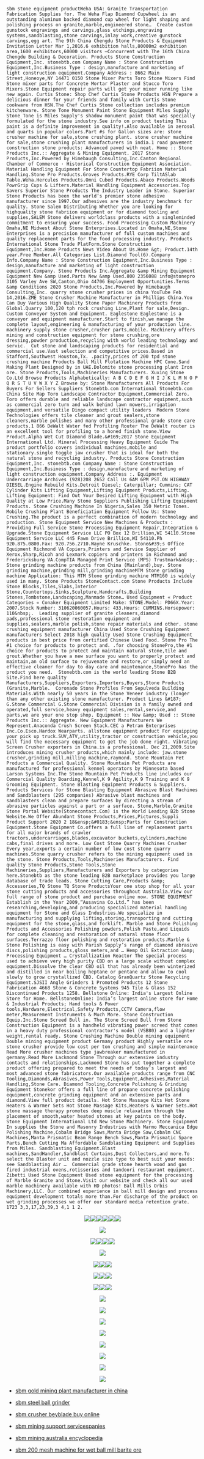 
```
sbm stone equipment productWeha USA: Granite Transportation Fabrication Supplies for. The Weha Flap Diamond Cupwheel is an outstanding aluminum backed diamond cup wheel for light shaping and polishing process on granite,marble,engineered stone…  Create custom gunstock engravings and carvings,glass etchings,engraving systems,sandblasting,stone carvings,inlay work,creative gunstock carvings,egg art. The 9th China Chengdu Stone Products & Equipment Invitation Letter Mar 1,2016.6 exhibition halls,80000m2 exhibition area,1600 exhibitors,60000 visitors —Concurrent with The 16th China Chengdu Building & Decoration. Products Stone Construction Equipment,Inc. stonebtb.com Company Name : Stone Construction Equipment,Inc.Business Type : design,manufacture and marketing of light construction equipment.Company Address : 8662 Main Street,Honeoye,NY 14471 0150 Stone Mixer Parts Toro Stone Mixers Find Stone mixer parts for Concrete Mortar Plaster and Stucco Toro Mixers.Stone Equipment repair parts will get your mixer running like new again. Curtis Stone: Shop Chef Curtis Stone Products HSN Prepare a delicious dinner for your friends and family with Curtis Stone cookware from HSN.The Chef Curtis Stone collection includes premium kitchenware. Stone Tone Monument Paint Stone Equipment Miles Supply Stone Tone is Miles Supply's shadow monument paint that was specially formulated for the stone industry.See info on product testing This paint is a definite improvement in quality!.Also available in aerosol and quarts in popular colors.Part #s for Gallon sizes are: stone crusher machine for sale,stone crushing plant. stone crusher machine for sale,stone crushing plant manufacturers in india.1 road pavement construction stone products: Advanced paved with neat. Home :: Stone Products Inc.:: Aggregate & Mining Equipment. 2017 Stone Products,Inc.Powered by Himebaugh Consulting,Inc.Canton Regional Chamber of Commerce · Historical Construction Equipment Association. Material Handling Equipment For Stone Countertop Fabriion Material Handling.Stone Pro Products.Groves Products.RYE Corp TiltASlab Table.Weha.Hercules Products.Omni Cubed Products.Abaco Products.Woods PowrGrip Cups & Lifters.Material Handling Equipment Accessories.Top Savers Superior Stone Products The Industry Leader in Stone. Superior Stone Products has been the world’s premier stone adhesive manufacturer since 1997.Our adhesives are the industry benchmark for quality. Stone Salem Distributing Whether you are looking for highquality stone fabriion equipment or for diamond tooling and supplies,SALEM Stone delivers worldclass products with a singleminded commitment to ensuring your success. Food Processing Custom Machinery Omaha,NE Midwest About Stone Enterprises.Located in Omaha,NE,Stone Enterprises is a precision manufacturer of full custom machines and quality replacement parts for the food processing industry. Products International Stone Trade PlatForm.Stone Construction Equipment,Inc.Home Products News Video About Us.Home &gt; Product.14th year.Free Member.All Categories List.Diamond Tool(6).Company Info.Company Name : Stone Construction Equipment,Inc.Business Type : design,manufacture and marketing of light construction equipment.Company. Stone Products Inc.Aggregate &amp Mining Equipment Equipment New &amp Used.Parts New &amp Used.800 2356088 info@stonepro 3105 Varley Ave SW,Canton,Ohio 44706 Employment Opportunities.Terms &amp Conditions 2020 Stone Products,Inc.Powered by Himebaugh Consulting,Inc. quarry stone crusher prices in china YouTube Feb 14,2016.ZME Stone Crusher Machine Manufacturer in Phillips China.You Can Buy Various High Quality Stone Paper Machinery Products from Global.Quarry 100,120 tph rock crushing Line,Plant for sale,Design. Custom Conveyor System and Equipment. Eaglestone Eaglestone is a conveyor and equipment manufacturer.Start to finish,we manage the complete layout,engineering & manufacturing of your production line. machinery supply stone crusher,crusher parts,mobile. Machinery offers mining and construction equipment for stone crushing,ore dressing,powder production,recycling with world leading technology and servic.  Cut stone and landscaping products for residential and commercial use.Vast selection and competitive prices.Based in Stafford,Southwest Houston,Tx. .pacity,prices of 200 tpd stone crushing machine Products Ball Mill Flotation Machine HPC Cone.Sand Making Plant Designed by in UAE.Dolomite stone processing plant Iron ore. Stone Products,Tools,Machineries Manufacturers. Xuxing Stone Co.Ltd Browse Products Alphabetically: A B C D E F G H I J K L M N O P Q R S T U V W X Y Z Browse by: Stone Manufacturers All Products For Buyers For Sellers Suppliers Stonebtb.com International Stonebtb.com China Site Map Toro Landscape Contractor Equipment,Commercial Zero. Toro offers durable and reliable landscape contractor equipment,such as commercial zero turn and walk behind lawn mowers,irrigation equipment,and versatile Dingo compact utility loaders  Modern Stone Technologies offers tile cleaner and grout sealers,stone cleaners,marble polishes and many other professional grade stone care products.1 866 DeWalt Water fed Profiling Router The DeWalt router is an excellent tool for profiling to a honed finish stone.View Product.Alpha Wet Cut Diamond Blade.&#169;2017 Stone Equipment International Ltd. Mineral Processing Heavy Equipment Guide The product portfolio covers individual machines,mobile and stationary.single toggle jaw crusher that is ideal for both the natural stone and recycling industry. Products Stone Construction Equipment,Inc. stonebtb.com Company Name : Stone Construction Equipment,Inc.Business Type : design,manufacture and marketing of light construction equipment.Company Address :. Equipment Undercarriage Archives (928)208 2652 Call Us 6AM 6PM PST.ON HIGHWAY DIESEL.Engine Rebuild Kits.Detroit Diesel; Caterpillar; Cummins; CAT Cylinder Kits Lifting Equipment,Lifting Equipment Products,Lifting. Lifting Equipment: Find Out Your Desired Lifting Equipment with High Quality at Low Price.Many Stone Suppliers Publishing Lifting Equipment Products. Stone Crushing Machine In Nigeria,Sales 350 Metric Tones. Mobile Crushing Plant Beneficiation Equipment Follow Us: Stone Crushing.The product is a perfect combination of modern technology and production. Stone Equipment Service New Machines & Products : Providing Full Service Stone Processing Equipment Repair,Integration & Upgrade.Stone Equipment Service LLC PO Box 12 Brillion,WI 54110.Stone Equipment Service LLC 445 Fawn Drive Brillion,WI 54110.Ph 920.875.0800.Fax: 920.756.2710.Wayne Kruschke. Stone&#39;s Office Equipment Richmond VA Copiers,Printers and Service Supplier of Xerox,Sharp,Ricoh and Lexmark copiers and printers in Richmond and Fredericksburg VA.CompTIA Managed Print Service (MPS) Trustmark&nbsp;. Stone grinding machine products from China (Mainland),buy. Stone grinding machine,grinding mill,grinding machineMTM Stone grinding machine Application: This MTM Stone grinding machine MTM160 is widely used in many. Stone Products StoneContact.com Stone Products Include Stone Blocks,Tiles,Slabs,Interior Stone,Countertops,Sinks,Sculpture,Handcrafts,Building Stones,Tombstone,Landscaping,Manmade Stone… Used Equipment « Product Categories « Conaker Equipment Limited Make: STONE.Model: PD66X.Year: 2007.Stock Number: 310620060057.Hours: 433.Hours: CUMMINS.Horsepower: 110&nbsp;.  Leading supplier of granite cleaners,diamond pads,professional stone restoration equipment and supplies,sealers,marble polish,stone repair materials and other. stone crushing equipment manufacturer China Used Stone Crushing Equipment manufacturers Select 2018 high quality Used Stone Crushing Equipment products in best price from certified Chinese Used Food. Stone Pro The #1 choice for products to protect and. .for choosing StonePro,the #1 choice for products to protect and maintain natural stone,tile and grout.Whether you have a new surface you want to properly protect and maintain,an old surface to rejuvenate and restore,or simply need an effective cleaner for day to day care and maintenance,StonePro has the product you need.  Stonebtb.com is the world leading Stone B2B Site.Find here quality Manufacturers,Suppliers,Exporters,Importers,Buyers,Stone Products (Granite,Marble.  Coronado Stone Profiles From Sepulveda Building Materials.With nearly 50 years in the Stone Veneer industry (longer than any other existing stone manufacturer. Product Lines &#187; G.Stone Commercial G.Stone Commercial Division is a family owned and operated,full service,heavy equipment sales,rental,service,and parts,we are your one stop shop. Equipment :: New &amp; Used :: Stone Products Inc.:: Aggregate. New Equipment Manufacturers We Represent.Anaconda Crush Screen Stack.CEC a Petram Enterprises Inc.Co.Esco.Hardox Wearparts. allstone equipment product For equipping your pick up truck.SUV,ATV,utility,tractor or construction vehicle,you will find the necessary equipment to get the job done right. Vibrating Screen Crusher exporters in China.is a professional. Dec 21,2009.Site introduces mining crusher products,which mainly include: jaw.stone crusher,grinding mill,milling machine,raymond. Stone Mountain Pet Products a Commercial Quality. Stone Mountain Pet Products are manufactured for professional kennel operators by Minnesota based Larson Systems Inc.The Stone Mountain Pet Products line includes our Commercial Quality Boarding,Kennel,K 9 Agility,K 9 Training and K 9 Grooming Equipment. Stone Blasting Equipment Products & Suppliers. Products Services for Stone Blasting Equipment Abrasive Blast Machines and Sandblasters (295 companies) Abrasive blast machines and sandblasters clean and prepare surfaces by directing a stream of abrasive particles against a part or a surface. Stone,Marble,Granite Stone Portal Website(Stonecontact.Com) is the World Leading B2b Stone Website.We Offer Abundant Stone Products,Prices,Pictures,Suppli Product Support 2020 2 18&ensp;&#0183;&ensp;Parts for Construction Equipment.Stone Equipment Co.offers a full line of replacement parts for all major brands of crawler tractors,undercarriages,blades,excavator buckets,cylinders,machine cabs,final drives and more. Low Cost Stone Quarry Machines Crusher Every year,exports a certain number of low cost stone quarry machines.Stone quarry crusher refers to the mining equipment used in the stone. Stone Products,Tools,Machineries Manufacturers. Find quality Stone Products,Stone Tools,Stone Machineries,Suppliers,Manufacturers and Exporters by categories here.Stonebtb as the stone leading B2B marketplace provides you large database of trade leads. Stone Cutting Care,Products &amp; Accessories,TQ Stone TQ Stone ProductsYour one stop shop for all your stone cutting products and accessories throughout Australia.View our full range of stone product and purchase online now. STONE EQUIPMENT Establish in the Year 2009,“Ausavina Co.Ltd.” has been researching,developing,and producing specialized material handling equipment for Stone and Glass Industries.We specialize in manufacturing and supplying lifting,storing,transporting and cutting equipment for the stone,glass,and forklift. Marble and Stone Polishing Products and Accessories Polishing powders,Polish Paste,and Liquids for complete cleaning and restoration of natural stone floor surfaces.Terrazzo floor polishing and restoration products.Marble & Stone Polishing is easy with Parish Supply’s range of diamond abrasive discs,polishing products,gloss meters,and … Hemp Oil Extraction &amp; Processing Equipment … Crystallization Reactor The special process used to achieve very high purity CBD on a large scale without complex equipment.Dissolve the clear CBD oil that has already been winterized and distilled in near boiling heptane or pentane and allow to cool slowly to grow crystallized CBD. Catalog GranQuartz Stone Recycling Equipment.SJSII Angle Grinders 1 Promoted Products 12 Stone Fabrication 4668 Stone & Concrete Systems 945 Tile & Glass 152 Discontinued Products 1258. Bellstone Online: India's Largest Online Store for Home. BellstoneOnline: India’s largest online store for Home & Industrial Products; Hand tools & Power tools,Hardware,Electrical,Safety Products,CCTV Camera,flow meter,Measurement Instruments & Much More. Stone Construction Equip.Inc.Stone Screed Bull in. The Stone Screed Bull from Stone Construction Equipment is a handheld vibrating power screed that comes in a heavy duty professional contractor's model (VSB80) and a lighter weight,rental ready. Stone Crushing Machine Double mining equipment Double mining equipment product Germany product Highly versatile ore stone crusher provide low cost per ton crushing and simple maintenance Read More crusher machines type jawbreaker manufactured in germany.Read More Lackmond Stone Through our extensive industry contacts and relationships,Lackmond Stone has put together a complete product offering prepared to meet the needs of today’s largest and most advanced stone fabricators.Our available products range from CNC Tooling,Diamonds,Abrasives,Power Tools,Equipment,Adhesives,Material Handling,Stone Care. Diamond Tooling,Concrete Polishing & Grinding Equipment Stonekor offers a full line of propane concrete polishing equipment,concrete grinding equipment and an extensive parts and diamond.View full product details. Hot Stone Massage Kits Hot Stone Heaters & Warmer Sets Hot Stone Massage Kits,Heaters & Warmer Sets.Hot stone massage therapy promotes deep muscle relaxation through the placement of smooth,water heated stones at key points on the body. Stone Equipment International Ltd New Stone Machinery. Stone Equipment In supplies the Stone and Masonry Industries with Marmo Meccanica Edge Polishing Machine,Cobalm Bridge Saws,Manta Bridge Saw,Cobalm CNC Machines,Manta Prismatic Beam Range Bench Saws,Manta Prismatic Spare Parts,Bench Cutting Ma Affordable Sandblasting Equipment and Supplies from Miles. Sandblasting Equipment.Blast machines,SandHandler,Sandblast Curtains,Dust Collectors,and more.To select the Blaster unit and nozzle size type to best suit your needs: see Sandblasting Air …  Commercial grade stone hearth wood and gas fired industrial ovens,rotisseries and tandoori restaurant equipment. Zibetti Used Stone Equipment Used stone equipment for the processing of Marble Granite and Stone.Visit our website and check all our used marble machinery available with HD photos! Ball Mills Orbis Machinery,LLC. Our combined experience in ball mill design and process equipment development totals more than.For discharge of the product on wet grinding processes we offer our standard media retention grate. 1723 3,3,17,23,39,3 4,1 1 2. 
```

<div align="center">
  
<a rel="nofollow" href="https://m.shibang-china.com?f=github&k=sbm+stone+equipment+product"><img src="https://static.shibang-china.com/en/l.png"></a><img src="https://static.shibang-china.com/en/hw.png"><a rel="nofollow" href="https://m.shibang-china.com/product/?f=github&k=sbm+stone+equipment+product"><img src="https://static.shibang-china.com/en/p.png"></a><a rel="nofollow" href="https://m.shibang-china.com/cases/?f=github&k=sbm+stone+equipment+product"><img src="https://static.shibang-china.com/en/c.png"></a><a rel="nofollow" href="https://m.shibang-china.com/news/?f=github&k=sbm+stone+equipment+product"><img src="https://static.shibang-china.com/en/n.png"></a><a rel="nofollow" href="https://m.shibang-china.com?f=github&k=sbm+stone+equipment+product"><img src="https://static.shibang-china.com/en/m.png"></a>

<a rel="nofollow" href="https://m.shibang-china.com/product/?f=github&k=sbm+stone+equipment+product"><img src="https://static.shibang-china.com/en/b.jpg"></a>
  
<a rel="nofollow" href="https://m.shibang-china.com/solution-aggregate.html?f=github&k=sbm+stone+equipment+product"><img src="https://static.shibang-china.com/en/a.jpg"></a><a rel="nofollow" href="https://m.shibang-china.com/solution-mine.html?f=github&k=sbm+stone+equipment+product"><img src="https://static.shibang-china.com/en/m.jpg"></a><a rel="nofollow" href="https://m.shibang-china.com/solution-mill.html?f=github&k=sbm+stone+equipment+product"><img src="https://static.shibang-china.com/en/g.jpg"></a><a rel="nofollow" href="https://m.shibang-china.com/solution-epc.html?f=github&k=sbm+stone+equipment+product"><img src="https://static.shibang-china.com/en/e.jpg"></a>

<a rel="nofollow" href="https://m.shibang-china.com/product/?f=github&k=sbm+stone+equipment+product"><img src="https://static.shibang-china.com/en/a-p.png"></a>

<a rel="nofollow" href="https://m.shibang-china.com/product/crusher/c6x.html?f=github&k=sbm+stone+equipment+product"><img src="https://static.shibang-china.com/en/j.jpg"></a><a rel="nofollow" href="https://m.shibang-china.com/product/crusher/ci5x.html?f=github&k=sbm+stone+equipment+product"><img src="https://static.shibang-china.com/en/i.jpg"></a><a rel="nofollow" href="https://m.shibang-china.com/product/crusher/hst.html?f=github&k=sbm+stone+equipment+product"><img src="https://static.shibang-china.com/en/c.jpg"></a>

<a rel="nofollow" href="https://m.shibang-china.com/product/mill/mtw.html?f=github&k=sbm+stone+equipment+product"><img src="https://static.shibang-china.com/en/mtw.jpg"></a><a rel="nofollow" href="https://m.shibang-china.com/product/mill/scm.html?f=github&k=sbm+stone+equipment+product"><img src="https://static.shibang-china.com/en/scm.jpg"></a><a rel="nofollow" href="https://m.shibang-china.com/product/mill/lm.html?f=github&k=sbm+stone+equipment+product"><img src="https://static.shibang-china.com/en/lm.jpg"></a>

<a rel="nofollow" href="https://m.shibang-china.com/product/sand/vsi6x.html?f=github&k=sbm+stone+equipment+product"><img src="https://static.shibang-china.com/en/6x.jpg"></a><a rel="nofollow" href="https://m.shibang-china.com/product/sand/vu.html?f=github&k=sbm+stone+equipment+product"><img src="https://static.shibang-china.com/en/vu.jpg"></a><a rel="nofollow" href="https://m.shibang-china.com/product/mobile/klun.html?f=github&k=sbm+stone+equipment+product"><img src="https://static.shibang-china.com/en/k.jpg"></a>

<a rel="nofollow" href="https://m.shibang-china.com/cases/?f=github&k=sbm+stone+equipment+product"><img src="https://static.shibang-china.com/en/case.png"></a>

<a rel="nofollow" href="https://m.shibang-china.com/cases/aggregate/202.html?f=github&k=sbm+stone+equipment+product"><img src="https://static.shibang-china.com/en/c-1.jpg"></a>

<a rel="nofollow" href="https://m.shibang-china.com/cases/aggregate/203.html?f=github&k=sbm+stone+equipment+product"><img src="https://static.shibang-china.com/en/c-2.jpg"></a>

<a rel="nofollow" href="https://m.shibang-china.com/cases/mill/123.html?f=github&k=sbm+stone+equipment+product"><img src="https://static.shibang-china.com/en/c-3.jpg"></a>

<a rel="nofollow" href="https://m.shibang-china.com/contact_us.html?f=github&k=sbm+stone+equipment+product"><img src="https://static.shibang-china.com/en/contact.png"></a>

<a rel="nofollow" href="https://swt.shibang-china.com/?f=github&k=sbm+stone+equipment+product"><img src="https://static.shibang-china.com/en/chat.png"></a>

<a rel="nofollow" href="https://whatsapp.shibangsoft.com/WhatsApp.php?f=github&k=sbm+stone+equipment+product"><img src="https://static.shibang-china.com/en/whatsapp.png"></a>

<a rel="nofollow" href="https://m.shibang-china.com/?f=github&k=sbm+stone+equipment+product"><img src="https://static.shibang-china.com/en/website.png"></a>

</div>


* [sbm gold mining plant manufacturer in china](sbm%20gold%20mining%20plant%20manufacturer%20in%20china.md)

* [sbm steel ball grinder](sbm%20steel%20ball%20grinder.md)

* [sbm crusher beyblade buy online](sbm%20crusher%20beyblade%20buy%20online.md)

* [sbm mining support servicespanies](sbm%20mining%20support%20servicespanies.md)

* [sbm mining australia encyclopedia](sbm%20mining%20australia%20encyclopedia.md)

* [sbm 200 mesh machine for wet ball mill barite ore](sbm%20200%20mesh%20machine%20for%20wet%20ball%20mill%20barite%20ore.md)